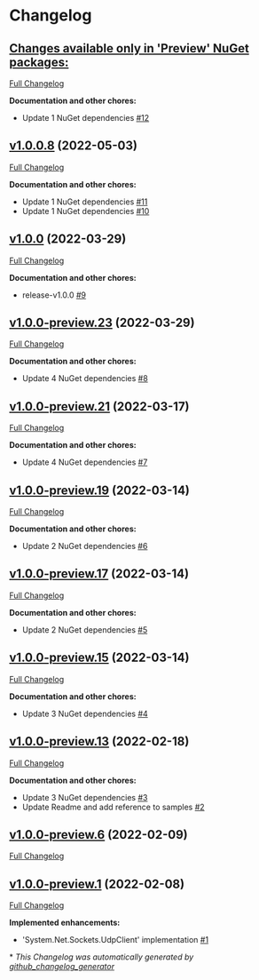 # Changelog

## [**Changes available only in 'Preview' NuGet packages:**](https://github.com/nanoframework/System.Net.Sockets.UdpClient/tree/HEAD)

[Full Changelog](https://github.com/nanoframework/System.Net.Sockets.UdpClient/compare/v1.0.0.8...HEAD)

**Documentation and other chores:**

- Update 1 NuGet dependencies [\#12](https://github.com/nanoframework/System.Net.Sockets.UdpClient/pull/12)

## [v1.0.0.8](https://github.com/nanoframework/System.Net.Sockets.UdpClient/tree/v1.0.0.8) (2022-05-03)

[Full Changelog](https://github.com/nanoframework/System.Net.Sockets.UdpClient/compare/v1.0.0...v1.0.0.8)

**Documentation and other chores:**

- Update 1 NuGet dependencies [\#11](https://github.com/nanoframework/System.Net.Sockets.UdpClient/pull/11)
- Update 1 NuGet dependencies [\#10](https://github.com/nanoframework/System.Net.Sockets.UdpClient/pull/10)

## [v1.0.0](https://github.com/nanoframework/System.Net.Sockets.UdpClient/tree/v1.0.0) (2022-03-29)

[Full Changelog](https://github.com/nanoframework/System.Net.Sockets.UdpClient/compare/v1.0.0-preview.23...v1.0.0)

**Documentation and other chores:**

- release-v1.0.0 [\#9](https://github.com/nanoframework/System.Net.Sockets.UdpClient/pull/9)

## [v1.0.0-preview.23](https://github.com/nanoframework/System.Net.Sockets.UdpClient/tree/v1.0.0-preview.23) (2022-03-29)

[Full Changelog](https://github.com/nanoframework/System.Net.Sockets.UdpClient/compare/v1.0.0-preview.21...v1.0.0-preview.23)

**Documentation and other chores:**

- Update 4 NuGet dependencies [\#8](https://github.com/nanoframework/System.Net.Sockets.UdpClient/pull/8)

## [v1.0.0-preview.21](https://github.com/nanoframework/System.Net.Sockets.UdpClient/tree/v1.0.0-preview.21) (2022-03-17)

[Full Changelog](https://github.com/nanoframework/System.Net.Sockets.UdpClient/compare/v1.0.0-preview.19...v1.0.0-preview.21)

**Documentation and other chores:**

- Update 4 NuGet dependencies [\#7](https://github.com/nanoframework/System.Net.Sockets.UdpClient/pull/7)

## [v1.0.0-preview.19](https://github.com/nanoframework/System.Net.Sockets.UdpClient/tree/v1.0.0-preview.19) (2022-03-14)

[Full Changelog](https://github.com/nanoframework/System.Net.Sockets.UdpClient/compare/v1.0.0-preview.17...v1.0.0-preview.19)

**Documentation and other chores:**

- Update 2 NuGet dependencies [\#6](https://github.com/nanoframework/System.Net.Sockets.UdpClient/pull/6)

## [v1.0.0-preview.17](https://github.com/nanoframework/System.Net.Sockets.UdpClient/tree/v1.0.0-preview.17) (2022-03-14)

[Full Changelog](https://github.com/nanoframework/System.Net.Sockets.UdpClient/compare/v1.0.0-preview.15...v1.0.0-preview.17)

**Documentation and other chores:**

- Update 2 NuGet dependencies [\#5](https://github.com/nanoframework/System.Net.Sockets.UdpClient/pull/5)

## [v1.0.0-preview.15](https://github.com/nanoframework/System.Net.Sockets.UdpClient/tree/v1.0.0-preview.15) (2022-03-14)

[Full Changelog](https://github.com/nanoframework/System.Net.Sockets.UdpClient/compare/v1.0.0-preview.13...v1.0.0-preview.15)

**Documentation and other chores:**

- Update 3 NuGet dependencies [\#4](https://github.com/nanoframework/System.Net.Sockets.UdpClient/pull/4)

## [v1.0.0-preview.13](https://github.com/nanoframework/System.Net.Sockets.UdpClient/tree/v1.0.0-preview.13) (2022-02-18)

[Full Changelog](https://github.com/nanoframework/System.Net.Sockets.UdpClient/compare/v1.0.0-preview.6...v1.0.0-preview.13)

**Documentation and other chores:**

- Update 3 NuGet dependencies [\#3](https://github.com/nanoframework/System.Net.Sockets.UdpClient/pull/3)
- Update Readme and add reference to samples [\#2](https://github.com/nanoframework/System.Net.Sockets.UdpClient/pull/2)

## [v1.0.0-preview.6](https://github.com/nanoframework/System.Net.Sockets.UdpClient/tree/v1.0.0-preview.6) (2022-02-09)

[Full Changelog](https://github.com/nanoframework/System.Net.Sockets.UdpClient/compare/v1.0.0-preview.1...v1.0.0-preview.6)

## [v1.0.0-preview.1](https://github.com/nanoframework/System.Net.Sockets.UdpClient/tree/v1.0.0-preview.1) (2022-02-08)

[Full Changelog](https://github.com/nanoframework/System.Net.Sockets.UdpClient/compare/68c575ff364c9dedb7025fe94047c58bfc7b4c85...v1.0.0-preview.1)

**Implemented enhancements:**

- 'System.Net.Sockets.UdpClient' implementation [\#1](https://github.com/nanoframework/System.Net.Sockets.UdpClient/pull/1)



\* *This Changelog was automatically generated by [github_changelog_generator](https://github.com/github-changelog-generator/github-changelog-generator)*
